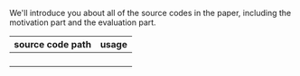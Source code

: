 We'll introduce you about all of the source codes in the paper, including the motivation part and the evaluation part.



| source code path | usage |
| ---------------- | ----- |
|                  |       |
|                  |       |
|                  |       |
|                  |       |

 

